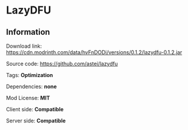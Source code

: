 # LazyDFU

## **Information**

Download link: https://cdn.modrinth.com/data/hvFnDODi/versions/0.1.2/lazydfu-0.1.2.jar

Source code: https://github.com/astei/lazydfu

Tags: **Optimization**

Dependencies: **none**

Mod License: **MIT**

Client side: **Compatible**

Server side: **Compatible**
